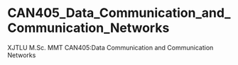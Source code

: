 # CAN405_Data_Communication_and_Communication_Networks
XJTLU M.Sc. MMT CAN405:Data Communication and Communication Networks
